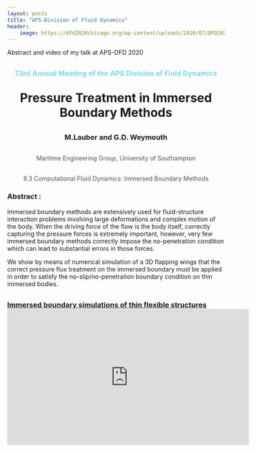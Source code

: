 ```yaml
---
layout: posts
title: "APS-Division of Fluid Dynamics"
header:
    image: https://dfd2020chicago.org/wp-content/uploads/2020/07/DFD2020-virtual-orange-THIS-scaled-uai-1440x909.jpg
---
```


Abstract and video of my talk at APS-DFD 2020

<h3 style="margin-top: 30px; margin-bottom: 0px; color:rgba(95,205,252,0.8) ; text-align:center;">73rd Annual Meeting of the APS Division of Fluid Dynamics</h3>

<h1 style="margin-top: 30px; margin-bottom: 0px; text-align:center;">Pressure Treatment in Immersed Boundary Methods</h1>

<h3 style="margin-top: 30px; margin-bottom: 0px; text-align:center;">M.Lauber  and G.D. Weymouth</h3>

<p style="margin-top: 30px; margin-bottom: 0px; color:rgba(0, 0, 0, 0.68); text-align:center;">Maritime Engineering Group, University of Southampton</p>
<p style="margin-top: 30px; margin-bottom: 0px; color:rgba(0, 0, 0, 0.68); text-align:center;">8.3 Computational Fluid Dynamics: Immersed Boundary Methods</p>

<h3>Abstract :</h3>

<p>
Immersed boundary methods are extensively used for fluid-structure interaction problems involving large deformations and complex motion of the body. When the driving force of the flow is the body itself, correctly capturing the pressure forces is extremely important, however, very few immersed boundary methods correctly impose the no-penetration condition which can lead to substantial errors in those forces. 
</p>

<p>
We show by means of numerical simulation of a 3D flapping wings that the correct pressure flux treatment on the immersed boundary must be applied in order to satisfy the no-slip/no-penetration boundary condition on thin immersed bodies. 
</p>


<h3 style="margin-top: 30px; margin-bottom: 0px"> <a href="https://meetings.aps.org/Meeting/DFD20/Session/F12.12" id="Marin-thin-BDIM"> Immersed boundary simulations of thin flexible structures</a></h3>
<iframe width="560" height="315" src="https://www.youtube.com/embed/0hK1I5bEBOM" frameborder="0" allow="accelerometer; autoplay; clipboard-write; encrypted-media; gyroscope; picture-in-picture" allowfullscreen></iframe>

